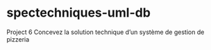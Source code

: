 # spectechniques-uml-db
Project 6
Concevez la solution technique d’un système de gestion de pizzeria
